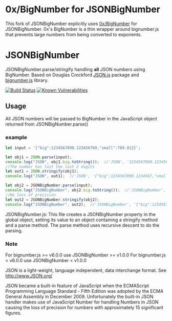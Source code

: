 # 0x/BigNumber for JSONBigNumber

This fork of JSONBigNumber explicitly uses [0x/BigNumber](https://github.com/0xProject/tools/blob/development/utils/src/configured_bignumber.ts) for JSONBigNumber.
0x's BigNumber is a thin wrapper around bignumber.js that prevents large numbers from being converted to exponents.

# JSONBigNumber

JSONBigNumber.parse/stringify handling **all** JSON numbers using BigNumber.
Based on Douglas Crockford [JSON.js](https://github.com/douglascrockford/JSON-js)
package and [bignumber.js](https://github.com/MikeMcl/bignumber.js) library.

[![Build Status](https://travis-ci.org/wbuss/JSONBigNumber.svg?branch=master)](https://travis-ci.org/wbuss/JSONBigNumber)
[![Known Vulnerabilities](https://snyk.io/test/github/wbuss/jsonbignumber/badge.svg)](https://snyk.io/test/github/wbuss/jsonbignumber)

## Usage

All JSON numbers will be passed to BigNumber in the JavaScript object returned from
JSONBigNumber.parse()

### example
```js
let input = '{"big":1234567890.123456789,"small":789.012}';

let obj1 = JSON.parse(input);
console.log("JSON", obj1.big.toString());  //'JSON', '1234567890.1234567'
//The number has lost the last 2 digits
let out1 = JSON.stringify(obj1);
console.log("JSON", out1);  //'JSON', '{"big":1234567890.1234567,"small":789.012}'

let obj2 = JSONBigNumber.parse(input);
console.log("JSONBigNumber", obj2.big.toString());  //'JSONBigNumber', '1234567890.123456789'
//No loss of precision
let out2 = JSONBigNumber.stringify(obj2);
console.log("JSONBigNumber", out2);  //'JSONBigNumber', '{"big":1234567890.123456789,"small":789.012}'
```
JSONBigNumber.js: This file creates a JSONBigNumber property in the global object,
setting its value to an object containing a stringify
method and a parse method. The parse method uses recursive descent to do the
parsing.

### Note
For bignumber.js >= v6.0.0 use JSONBigNumber >= v1.0.0
For bignumber.js < v6.0.0 use JSONBigNumber < v1.0.0

JSON is a light-weight, language independent, data interchange format.
See http://www.JSON.org/

JSON became a built-in feature of JavaScript when the ECMAScript Programming
Language Standard - Fifth Edition was adopted by the ECMA General Assembly
in December 2009. Unfortunately the built-in JSON handler makes use of JavaScript
Number for handling Numbers in JSON causing the loss of precision for numbers
with approximately 15 significant figures.
